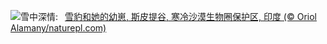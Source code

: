 ![](https://www.bing.com/th?id=OHR.SnowLeopard_ZH-CN6644701381_UHD.jpg&w=1000)雪中深情:&nbsp;&ensp;[雪豹和她的幼崽, 斯皮提谷, 寒冷沙漠生物圈保护区, 印度 (© Oriol Alamany/naturepl.com)](https://www.bing.com/th?id=OHR.SnowLeopard_ZH-CN6644701381_UHD.jpg)
<br><br/>
